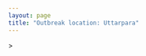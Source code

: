 ```yaml
---
layout: page
title: "Outbreak location: Uttarpara"
---
```

<div id="mapid">
<script src="https://buda-magenta.github.io/hazard_map/load_map.js"></script>
><script>
var marker_outbreak = L.marker([22.667046, 88.341146],{"autoPan": true}).addTo(map); marker_outbreak.bindTooltip("Uttarpara").openTooltip();

var circle_1 = L.circle([22.541418, 88.357691], {"pane": "markerPane", "color": "red", "fill": true, "fillOpacity": 0.2, "fillRule": "evenodd", "lineCap": "round", "lineJoin": "round", "opacity": 1.0, "radius": 92600, "stroke": true, "weight": 3}).addTo(map);
circle_1.bindTooltip("Kolkata<br>rank: 1<br>hazard index: 0.092601")
circle_1.bindPopup('<a href="https://buda-magenta.github.io/hazard_map/Kolkata">Kolkata</a>')

var circle_2 = L.circle([22.754995, 88.341667], {"pane": "markerPane", "color": "red", "fill": true, "fillOpacity": 0.2, "fillRule": "evenodd", "lineCap": "round", "lineJoin": "round", "opacity": 1.0, "radius": 53543, "stroke": true, "weight": 3}).addTo(map);
circle_2.bindTooltip("Serampore<br>rank: 2<br>hazard index: 0.053543")
circle_2.bindPopup('<a href="https://buda-magenta.github.io/hazard_map/Serampore">Serampore</a>')

var circle_3 = L.circle([22.726141, 88.343487], {"pane": "markerPane", "color": "red", "fill": true, "fillOpacity": 0.2, "fillRule": "evenodd", "lineCap": "round", "lineJoin": "round", "opacity": 1.0, "radius": 36373, "stroke": true, "weight": 3}).addTo(map);
circle_3.bindTooltip("Rishra<br>rank: 3<br>hazard index: 0.036374")
circle_3.bindPopup('<a href="https://buda-magenta.github.io/hazard_map/Rishra">Rishra</a>')

var circle_4 = L.circle([22.794910, 88.331772], {"pane": "markerPane", "color": "red", "fill": true, "fillOpacity": 0.2, "fillRule": "evenodd", "lineCap": "round", "lineJoin": "round", "opacity": 1.0, "radius": 35352, "stroke": true, "weight": 3}).addTo(map);
circle_4.bindTooltip("Baidyabati<br>rank: 4<br>hazard index: 0.035353")
circle_4.bindPopup('<a href="https://buda-magenta.github.io/hazard_map/Baidyabati">Baidyabati</a>')

var circle_5 = L.circle([22.901200, 88.389900], {"pane": "markerPane", "color": "red", "fill": true, "fillOpacity": 0.2, "fillRule": "evenodd", "lineCap": "round", "lineJoin": "round", "opacity": 1.0, "radius": 14828, "stroke": true, "weight": 3}).addTo(map);
circle_5.bindTooltip("Hugli-Chinsurah<br>rank: 5<br>hazard index: 0.014829")
circle_5.bindPopup('<a href="https://buda-magenta.github.io/hazard_map/Hugli-Chinsurah">Hugli-Chinsurah</a>')

var circle_6 = L.circle([26.505476, 93.977739], {"pane": "markerPane", "color": "red", "fill": true, "fillOpacity": 0.2, "fillRule": "evenodd", "lineCap": "round", "lineJoin": "round", "opacity": 1.0, "radius": 11538, "stroke": true, "weight": 3}).addTo(map);
circle_6.bindTooltip("Chandan Nagar<br>rank: 6<br>hazard index: 0.011539")
circle_6.bindPopup('<a href="https://buda-magenta.github.io/hazard_map/Chandan_Nagar">Chandan Nagar</a>')

var circle_7 = L.circle([22.974972, 88.434592], {"pane": "markerPane", "color": "red", "fill": true, "fillOpacity": 0.2, "fillRule": "evenodd", "lineCap": "round", "lineJoin": "round", "opacity": 1.0, "radius": 8424, "stroke": true, "weight": 3}).addTo(map);
circle_7.bindTooltip("Kalyani<br>rank: 7<br>hazard index: 0.008425")
circle_7.bindPopup('<a href="https://buda-magenta.github.io/hazard_map/Kalyani">Kalyani</a>')

var circle_8 = L.circle([23.535048, 87.338043], {"pane": "markerPane", "color": "red", "fill": true, "fillOpacity": 0.2, "fillRule": "evenodd", "lineCap": "round", "lineJoin": "round", "opacity": 1.0, "radius": 8255, "stroke": true, "weight": 3}).addTo(map);
circle_8.bindTooltip("Durgapur<br>rank: 8<br>hazard index: 0.008256")
circle_8.bindPopup('<a href="https://buda-magenta.github.io/hazard_map/Durgapur">Durgapur</a>')

var circle_9 = L.circle([23.687130, 86.974659], {"pane": "markerPane", "color": "red", "fill": true, "fillOpacity": 0.2, "fillRule": "evenodd", "lineCap": "round", "lineJoin": "round", "opacity": 1.0, "radius": 8220, "stroke": true, "weight": 3}).addTo(map);
circle_9.bindTooltip("Asansol<br>rank: 9<br>hazard index: 0.008220")
circle_9.bindPopup('<a href="https://buda-magenta.github.io/hazard_map/Asansol">Asansol</a>')

var circle_10 = L.circle([23.250000, 87.750000], {"pane": "markerPane", "color": "red", "fill": true, "fillOpacity": 0.2, "fillRule": "evenodd", "lineCap": "round", "lineJoin": "round", "opacity": 1.0, "radius": 7964, "stroke": true, "weight": 3}).addTo(map);
circle_10.bindTooltip("Barddhaman<br>rank: 10<br>hazard index: 0.007965")
circle_10.bindPopup('<a href="https://buda-magenta.github.io/hazard_map/Barddhaman">Barddhaman</a>')

var circle_11 = L.circle([22.910184, 69.899418], {"pane": "markerPane", "color": "red", "fill": true, "fillOpacity": 0.2, "fillRule": "evenodd", "lineCap": "round", "lineJoin": "round", "opacity": 1.0, "radius": 7003, "stroke": true, "weight": 3}).addTo(map);
circle_11.bindTooltip("Bhadreshwar<br>rank: 11<br>hazard index: 0.007004")
circle_11.bindPopup('<a href="https://buda-magenta.github.io/hazard_map/Bhadreshwar">Bhadreshwar</a>')

var circle_12 = L.circle([22.508621, 88.253218], {"pane": "markerPane", "color": "red", "fill": true, "fillOpacity": 0.2, "fillRule": "evenodd", "lineCap": "round", "lineJoin": "round", "opacity": 1.0, "radius": 6544, "stroke": true, "weight": 3}).addTo(map);
circle_12.bindTooltip("Maheshtala<br>rank: 12<br>hazard index: 0.006544")
circle_12.bindPopup('<a href="https://buda-magenta.github.io/hazard_map/Maheshtala">Maheshtala</a>')

var circle_13 = L.circle([22.646958, 88.343612], {"pane": "markerPane", "color": "red", "fill": true, "fillOpacity": 0.2, "fillRule": "evenodd", "lineCap": "round", "lineJoin": "round", "opacity": 1.0, "radius": 6026, "stroke": true, "weight": 3}).addTo(map);
circle_13.bindTooltip("Bally<br>rank: 13<br>hazard index: 0.006026")
circle_13.bindPopup('<a href="https://buda-magenta.github.io/hazard_map/Bally">Bally</a>')

var circle_14 = L.circle([22.695034, 88.377060], {"pane": "markerPane", "color": "red", "fill": true, "fillOpacity": 0.2, "fillRule": "evenodd", "lineCap": "round", "lineJoin": "round", "opacity": 1.0, "radius": 5584, "stroke": true, "weight": 3}).addTo(map);
circle_14.bindTooltip("Panihati<br>rank: 14<br>hazard index: 0.005585")
circle_14.bindPopup('<a href="https://buda-magenta.github.io/hazard_map/Panihati">Panihati</a>')

var circle_15 = L.circle([22.670728, 88.376342], {"pane": "markerPane", "color": "red", "fill": true, "fillOpacity": 0.2, "fillRule": "evenodd", "lineCap": "round", "lineJoin": "round", "opacity": 1.0, "radius": 4901, "stroke": true, "weight": 3}).addTo(map);
circle_15.bindTooltip("Kamarhati<br>rank: 15<br>hazard index: 0.004901")
circle_15.bindPopup('<a href="https://buda-magenta.github.io/hazard_map/Kamarhati">Kamarhati</a>')

var circle_16 = L.circle([23.730215, 86.839671], {"pane": "markerPane", "color": "red", "fill": true, "fillOpacity": 0.2, "fillRule": "evenodd", "lineCap": "round", "lineJoin": "round", "opacity": 1.0, "radius": 4572, "stroke": true, "weight": 3}).addTo(map);
circle_16.bindTooltip("Kulti<br>rank: 16<br>hazard index: 0.004572")
circle_16.bindPopup('<a href="https://buda-magenta.github.io/hazard_map/Kulti">Kulti</a>')

var circle_17 = L.circle([22.717624, 88.488953], {"pane": "markerPane", "color": "red", "fill": true, "fillOpacity": 0.2, "fillRule": "evenodd", "lineCap": "round", "lineJoin": "round", "opacity": 1.0, "radius": 4127, "stroke": true, "weight": 3}).addTo(map);
circle_17.bindTooltip("Barasat<br>rank: 17<br>hazard index: 0.004127")
circle_17.bindPopup('<a href="https://buda-magenta.github.io/hazard_map/Barasat">Barasat</a>')

var circle_18 = L.circle([22.707369, 88.374437], {"pane": "markerPane", "color": "red", "fill": true, "fillOpacity": 0.2, "fillRule": "evenodd", "lineCap": "round", "lineJoin": "round", "opacity": 1.0, "radius": 3618, "stroke": true, "weight": 3}).addTo(map);
circle_18.bindTooltip("Baranagar<br>rank: 18<br>hazard index: 0.003618")
circle_18.bindPopup('<a href="https://buda-magenta.github.io/hazard_map/Baranagar">Baranagar</a>')

var circle_19 = L.circle([22.472223, 88.093845], {"pane": "markerPane", "color": "red", "fill": true, "fillOpacity": 0.2, "fillRule": "evenodd", "lineCap": "round", "lineJoin": "round", "opacity": 1.0, "radius": 3235, "stroke": true, "weight": 3}).addTo(map);
circle_19.bindTooltip("Uluberia<br>rank: 19<br>hazard index: 0.003235")
circle_19.bindPopup('<a href="https://buda-magenta.github.io/hazard_map/Uluberia">Uluberia</a>')

var circle_20 = L.circle([22.890183, 88.426939], {"pane": "markerPane", "color": "red", "fill": true, "fillOpacity": 0.2, "fillRule": "evenodd", "lineCap": "round", "lineJoin": "round", "opacity": 1.0, "radius": 3229, "stroke": true, "weight": 3}).addTo(map);
circle_20.bindTooltip("Naihati<br>rank: 20<br>hazard index: 0.003229")
circle_20.bindPopup('<a href="https://buda-magenta.github.io/hazard_map/Naihati">Naihati</a>')

var circle_21 = L.circle([22.591260, 88.390964], {"pane": "markerPane", "color": "red", "fill": true, "fillOpacity": 0.2, "fillRule": "evenodd", "lineCap": "round", "lineJoin": "round", "opacity": 1.0, "radius": 3179, "stroke": true, "weight": 3}).addTo(map);
circle_21.bindTooltip("Bidhan Nagar<br>rank: 21<br>hazard index: 0.003179")
circle_21.bindPopup('<a href="https://buda-magenta.github.io/hazard_map/Bidhan_Nagar">Bidhan Nagar</a>')

var circle_22 = L.circle([23.388901, 88.372439], {"pane": "markerPane", "color": "red", "fill": true, "fillOpacity": 0.2, "fillRule": "evenodd", "lineCap": "round", "lineJoin": "round", "opacity": 1.0, "radius": 3144, "stroke": true, "weight": 3}).addTo(map);
circle_22.bindTooltip("Nabadwip<br>rank: 22<br>hazard index: 0.003144")
circle_22.bindPopup('<a href="https://buda-magenta.github.io/hazard_map/Nabadwip">Nabadwip</a>')

var circle_23 = L.circle([22.028124, 88.063265], {"pane": "markerPane", "color": "red", "fill": true, "fillOpacity": 0.2, "fillRule": "evenodd", "lineCap": "round", "lineJoin": "round", "opacity": 1.0, "radius": 2923, "stroke": true, "weight": 3}).addTo(map);
circle_23.bindTooltip("Haldia<br>rank: 23<br>hazard index: 0.002923")
circle_23.bindPopup('<a href="https://buda-magenta.github.io/hazard_map/Haldia">Haldia</a>')

var circle_24 = L.circle([22.694792, 88.453018], {"pane": "markerPane", "color": "red", "fill": true, "fillOpacity": 0.2, "fillRule": "evenodd", "lineCap": "round", "lineJoin": "round", "opacity": 1.0, "radius": 2897, "stroke": true, "weight": 3}).addTo(map);
circle_24.bindTooltip("Madhyamgram<br>rank: 24<br>hazard index: 0.002897")
circle_24.bindPopup('<a href="https://buda-magenta.github.io/hazard_map/Madhyamgram">Madhyamgram</a>')

var circle_25 = L.circle([24.379576, 88.585573], {"pane": "markerPane", "color": "red", "fill": true, "fillOpacity": 0.2, "fillRule": "evenodd", "lineCap": "round", "lineJoin": "round", "opacity": 1.0, "radius": 2844, "stroke": true, "weight": 3}).addTo(map);
circle_25.bindTooltip("Baharampur<br>rank: 25<br>hazard index: 0.002845")
circle_25.bindPopup('<a href="https://buda-magenta.github.io/hazard_map/Baharampur">Baharampur</a>')

var circle_26 = L.circle([22.965365, 88.403973], {"pane": "markerPane", "color": "red", "fill": true, "fillOpacity": 0.2, "fillRule": "evenodd", "lineCap": "round", "lineJoin": "round", "opacity": 1.0, "radius": 2628, "stroke": true, "weight": 3}).addTo(map);
circle_26.bindTooltip("Bansberia<br>rank: 26<br>hazard index: 0.002628")
circle_26.bindPopup('<a href="https://buda-magenta.github.io/hazard_map/Bansberia">Bansberia</a>')

var circle_27 = L.circle([22.840800, 88.653500], {"pane": "markerPane", "color": "red", "fill": true, "fillOpacity": 0.2, "fillRule": "evenodd", "lineCap": "round", "lineJoin": "round", "opacity": 1.0, "radius": 2269, "stroke": true, "weight": 3}).addTo(map);
circle_27.bindTooltip("Habra<br>rank: 27<br>hazard index: 0.002270")
circle_27.bindPopup('<a href="https://buda-magenta.github.io/hazard_map/Habra">Habra</a>')

var circle_28 = L.circle([23.405848, 88.495894], {"pane": "markerPane", "color": "red", "fill": true, "fillOpacity": 0.2, "fillRule": "evenodd", "lineCap": "round", "lineJoin": "round", "opacity": 1.0, "radius": 2191, "stroke": true, "weight": 3}).addTo(map);
circle_28.bindTooltip("Krishnanagar<br>rank: 28<br>hazard index: 0.002191")
circle_28.bindPopup('<a href="https://buda-magenta.github.io/hazard_map/Krishnanagar">Krishnanagar</a>')

var circle_29 = L.circle([23.259346, 88.437212], {"pane": "markerPane", "color": "red", "fill": true, "fillOpacity": 0.2, "fillRule": "evenodd", "lineCap": "round", "lineJoin": "round", "opacity": 1.0, "radius": 2184, "stroke": true, "weight": 3}).addTo(map);
circle_29.bindTooltip("Santipur<br>rank: 29<br>hazard index: 0.002185")
circle_29.bindPopup('<a href="https://buda-magenta.github.io/hazard_map/Santipur">Santipur</a>')

var circle_30 = L.circle([22.661196, 88.866022], {"pane": "markerPane", "color": "red", "fill": true, "fillOpacity": 0.2, "fillRule": "evenodd", "lineCap": "round", "lineJoin": "round", "opacity": 1.0, "radius": 2025, "stroke": true, "weight": 3}).addTo(map);
circle_30.bindTooltip("Basirhat<br>rank: 30<br>hazard index: 0.002026")
circle_30.bindPopup('<a href="https://buda-magenta.github.io/hazard_map/Basirhat">Basirhat</a>')

var circle_31 = L.circle([23.332200, 86.361600], {"pane": "markerPane", "color": "red", "fill": true, "fillOpacity": 0.2, "fillRule": "evenodd", "lineCap": "round", "lineJoin": "round", "opacity": 1.0, "radius": 1984, "stroke": true, "weight": 3}).addTo(map);
circle_31.bindTooltip("Purulia<br>rank: 31<br>hazard index: 0.001984")
circle_31.bindPopup('<a href="https://buda-magenta.github.io/hazard_map/Purulia">Purulia</a>')

var circle_32 = L.circle([22.870214, 88.419608], {"pane": "markerPane", "color": "red", "fill": true, "fillOpacity": 0.2, "fillRule": "evenodd", "lineCap": "round", "lineJoin": "round", "opacity": 1.0, "radius": 1972, "stroke": true, "weight": 3}).addTo(map);
circle_32.bindTooltip("Barrackpur<br>rank: 32<br>hazard index: 0.001972")
circle_32.bindPopup('<a href="https://buda-magenta.github.io/hazard_map/Barrackpur">Barrackpur</a>')

var circle_33 = L.circle([22.920982, 88.437022], {"pane": "markerPane", "color": "red", "fill": true, "fillOpacity": 0.2, "fillRule": "evenodd", "lineCap": "round", "lineJoin": "round", "opacity": 1.0, "radius": 1856, "stroke": true, "weight": 3}).addTo(map);
circle_33.bindTooltip("Halisahar<br>rank: 33<br>hazard index: 0.001857")
circle_33.bindPopup('<a href="https://buda-magenta.github.io/hazard_map/Halisahar">Halisahar</a>')

var circle_34 = L.circle([22.949011, 88.435910], {"pane": "markerPane", "color": "red", "fill": true, "fillOpacity": 0.2, "fillRule": "evenodd", "lineCap": "round", "lineJoin": "round", "opacity": 1.0, "radius": 1786, "stroke": true, "weight": 3}).addTo(map);
circle_34.bindTooltip("Kanchrapara<br>rank: 34<br>hazard index: 0.001786")
circle_34.bindPopup('<a href="https://buda-magenta.github.io/hazard_map/Kanchrapara">Kanchrapara</a>')

var circle_35 = L.circle([22.741920, 88.379201], {"pane": "markerPane", "color": "red", "fill": true, "fillOpacity": 0.2, "fillRule": "evenodd", "lineCap": "round", "lineJoin": "round", "opacity": 1.0, "radius": 1716, "stroke": true, "weight": 3}).addTo(map);
circle_35.bindTooltip("Titagarh<br>rank: 35<br>hazard index: 0.001716")
circle_35.bindPopup('<a href="https://buda-magenta.github.io/hazard_map/Titagarh">Titagarh</a>')

var circle_36 = L.circle([23.056882, 88.781851], {"pane": "markerPane", "color": "red", "fill": true, "fillOpacity": 0.2, "fillRule": "evenodd", "lineCap": "round", "lineJoin": "round", "opacity": 1.0, "radius": 1662, "stroke": true, "weight": 3}).addTo(map);
circle_36.bindTooltip("Bongaon<br>rank: 36<br>hazard index: 0.001662")
circle_36.bindPopup('<a href="https://buda-magenta.github.io/hazard_map/Bongaon">Bongaon</a>')

var circle_37 = L.circle([21.934900, 86.732400], {"pane": "markerPane", "color": "red", "fill": true, "fillOpacity": 0.2, "fillRule": "evenodd", "lineCap": "round", "lineJoin": "round", "opacity": 1.0, "radius": 1615, "stroke": true, "weight": 3}).addTo(map);
circle_37.bindTooltip("Baripada<br>rank: 37<br>hazard index: 0.001615")
circle_37.bindPopup('<a href="https://buda-magenta.github.io/hazard_map/Baripada">Baripada</a>')

var circle_38 = L.circle([22.715699, 88.381582], {"pane": "markerPane", "color": "red", "fill": true, "fillOpacity": 0.2, "fillRule": "evenodd", "lineCap": "round", "lineJoin": "round", "opacity": 1.0, "radius": 1609, "stroke": true, "weight": 3}).addTo(map);
circle_38.bindTooltip("Khardaha<br>rank: 38<br>hazard index: 0.001610")
circle_38.bindPopup('<a href="https://buda-magenta.github.io/hazard_map/Khardaha">Khardaha</a>')

var circle_39 = L.circle([23.131954, 87.207397], {"pane": "markerPane", "color": "red", "fill": true, "fillOpacity": 0.2, "fillRule": "evenodd", "lineCap": "round", "lineJoin": "round", "opacity": 1.0, "radius": 1441, "stroke": true, "weight": 3}).addTo(map);
circle_39.bindTooltip("Bankura<br>rank: 39<br>hazard index: 0.001441")
circle_39.bindPopup('<a href="https://buda-magenta.github.io/hazard_map/Bankura">Bankura</a>')

var circle_40 = L.circle([26.716413, 88.430992], {"pane": "markerPane", "color": "red", "fill": true, "fillOpacity": 0.2, "fillRule": "evenodd", "lineCap": "round", "lineJoin": "round", "opacity": 1.0, "radius": 1342, "stroke": true, "weight": 3}).addTo(map);
circle_40.bindTooltip("Siliguri<br>rank: 40<br>hazard index: 0.001343")
circle_40.bindPopup('<a href="https://buda-magenta.github.io/hazard_map/Siliguri">Siliguri</a>')

var circle_41 = L.circle([28.651718, 77.221939], {"pane": "markerPane", "color": "red", "fill": true, "fillOpacity": 0.2, "fillRule": "evenodd", "lineCap": "round", "lineJoin": "round", "opacity": 1.0, "radius": 1336, "stroke": true, "weight": 3}).addTo(map);
circle_41.bindTooltip("Delhi<br>rank: 41<br>hazard index: 0.001336")
circle_41.bindPopup('<a href="https://buda-magenta.github.io/hazard_map/Delhi">Delhi</a>')

var circle_42 = L.circle([19.075990, 72.877393], {"pane": "markerPane", "color": "red", "fill": true, "fillOpacity": 0.2, "fillRule": "evenodd", "lineCap": "round", "lineJoin": "round", "opacity": 1.0, "radius": 1013, "stroke": true, "weight": 3}).addTo(map);
circle_42.bindTooltip("Mumbai<br>rank: 42<br>hazard index: 0.001013")
circle_42.bindPopup('<a href="https://buda-magenta.github.io/hazard_map/Mumbai">Mumbai</a>')

var circle_43 = L.circle([24.965712, 88.127778], {"pane": "markerPane", "color": "red", "fill": true, "fillOpacity": 0.2, "fillRule": "evenodd", "lineCap": "round", "lineJoin": "round", "opacity": 1.0, "radius": 662, "stroke": true, "weight": 3}).addTo(map);
circle_43.bindTooltip("English Bazar<br>rank: 43<br>hazard index: 0.000663")
circle_43.bindPopup('<a href="https://buda-magenta.github.io/hazard_map/English_Bazar">English Bazar</a>')

var circle_44 = L.circle([25.133173, 86.525040], {"pane": "markerPane", "color": "red", "fill": true, "fillOpacity": 0.2, "fillRule": "evenodd", "lineCap": "round", "lineJoin": "round", "opacity": 1.0, "radius": 660, "stroke": true, "weight": 3}).addTo(map);
circle_44.bindTooltip("Kharagpur<br>rank: 44<br>hazard index: 0.000660")
circle_44.bindPopup('<a href="https://buda-magenta.github.io/hazard_map/Kharagpur">Kharagpur</a>')

var circle_45 = L.circle([12.979120, 77.591300], {"pane": "markerPane", "color": "red", "fill": true, "fillOpacity": 0.2, "fillRule": "evenodd", "lineCap": "round", "lineJoin": "round", "opacity": 1.0, "radius": 656, "stroke": true, "weight": 3}).addTo(map);
circle_45.bindTooltip("Bangalore<br>rank: 45<br>hazard index: 0.000657")
circle_45.bindPopup('<a href="https://buda-magenta.github.io/hazard_map/Bangalore">Bangalore</a>')

var circle_46 = L.circle([26.180598, 91.753943], {"pane": "markerPane", "color": "red", "fill": true, "fillOpacity": 0.2, "fillRule": "evenodd", "lineCap": "round", "lineJoin": "round", "opacity": 1.0, "radius": 650, "stroke": true, "weight": 3}).addTo(map);
circle_46.bindTooltip("Guwahati<br>rank: 46<br>hazard index: 0.000650")
circle_46.bindPopup('<a href="https://buda-magenta.github.io/hazard_map/Guwahati">Guwahati</a>')

var circle_47 = L.circle([27.484460, 94.901945], {"pane": "markerPane", "color": "red", "fill": true, "fillOpacity": 0.2, "fillRule": "evenodd", "lineCap": "round", "lineJoin": "round", "opacity": 1.0, "radius": 635, "stroke": true, "weight": 3}).addTo(map);
circle_47.bindTooltip("Dibrugarh<br>rank: 47<br>hazard index: 0.000636")
circle_47.bindPopup('<a href="https://buda-magenta.github.io/hazard_map/Dibrugarh">Dibrugarh</a>')

var circle_48 = L.circle([20.266777, 85.843559], {"pane": "markerPane", "color": "red", "fill": true, "fillOpacity": 0.2, "fillRule": "evenodd", "lineCap": "round", "lineJoin": "round", "opacity": 1.0, "radius": 594, "stroke": true, "weight": 3}).addTo(map);
circle_48.bindTooltip("Bhubaneswar<br>rank: 48<br>hazard index: 0.000595")
circle_48.bindPopup('<a href="https://buda-magenta.github.io/hazard_map/Bhubaneswar">Bhubaneswar</a>')

var circle_49 = L.circle([25.609324, 85.123525], {"pane": "markerPane", "color": "red", "fill": true, "fillOpacity": 0.2, "fillRule": "evenodd", "lineCap": "round", "lineJoin": "round", "opacity": 1.0, "radius": 555, "stroke": true, "weight": 3}).addTo(map);
circle_49.bindTooltip("Patna<br>rank: 49<br>hazard index: 0.000556")
circle_49.bindPopup('<a href="https://buda-magenta.github.io/hazard_map/Patna">Patna</a>')

var circle_50 = L.circle([22.305199, 70.802833], {"pane": "markerPane", "color": "red", "fill": true, "fillOpacity": 0.2, "fillRule": "evenodd", "lineCap": "round", "lineJoin": "round", "opacity": 1.0, "radius": 540, "stroke": true, "weight": 3}).addTo(map);
circle_50.bindTooltip("Rajkot<br>rank: 50<br>hazard index: 0.000540")
circle_50.bindPopup('<a href="https://buda-magenta.github.io/hazard_map/Rajkot">Rajkot</a>')

var circle_51 = L.circle([26.757792, 94.207965], {"pane": "markerPane", "color": "red", "fill": true, "fillOpacity": 0.2, "fillRule": "evenodd", "lineCap": "round", "lineJoin": "round", "opacity": 1.0, "radius": 528, "stroke": true, "weight": 3}).addTo(map);
circle_51.bindTooltip("Jorhat<br>rank: 51<br>hazard index: 0.000529")
circle_51.bindPopup('<a href="https://buda-magenta.github.io/hazard_map/Jorhat">Jorhat</a>')

var circle_52 = L.circle([21.735348, 81.944459], {"pane": "markerPane", "color": "red", "fill": true, "fillOpacity": 0.2, "fillRule": "evenodd", "lineCap": "round", "lineJoin": "round", "opacity": 1.0, "radius": 507, "stroke": true, "weight": 3}).addTo(map);
circle_52.bindTooltip("Bhatpara<br>rank: 52<br>hazard index: 0.000508")
circle_52.bindPopup('<a href="https://buda-magenta.github.io/hazard_map/Bhatpara">Bhatpara</a>')

var circle_53 = L.circle([13.083694, 80.270186], {"pane": "markerPane", "color": "red", "fill": true, "fillOpacity": 0.2, "fillRule": "evenodd", "lineCap": "round", "lineJoin": "round", "opacity": 1.0, "radius": 476, "stroke": true, "weight": 3}).addTo(map);
circle_53.bindTooltip("Chennai<br>rank: 53<br>hazard index: 0.000477")
circle_53.bindPopup('<a href="https://buda-magenta.github.io/hazard_map/Chennai">Chennai</a>')

var circle_54 = L.circle([17.388786, 78.461065], {"pane": "markerPane", "color": "red", "fill": true, "fillOpacity": 0.2, "fillRule": "evenodd", "lineCap": "round", "lineJoin": "round", "opacity": 1.0, "radius": 459, "stroke": true, "weight": 3}).addTo(map);
circle_54.bindTooltip("Hyderabad<br>rank: 54<br>hazard index: 0.000459")
circle_54.bindPopup('<a href="https://buda-magenta.github.io/hazard_map/Hyderabad">Hyderabad</a>')

var circle_55 = L.circle([23.795281, 86.430964], {"pane": "markerPane", "color": "red", "fill": true, "fillOpacity": 0.2, "fillRule": "evenodd", "lineCap": "round", "lineJoin": "round", "opacity": 1.0, "radius": 385, "stroke": true, "weight": 3}).addTo(map);
circle_55.bindTooltip("Dhanbad<br>rank: 55<br>hazard index: 0.000385")
circle_55.bindPopup('<a href="https://buda-magenta.github.io/hazard_map/Dhanbad">Dhanbad</a>')

var circle_56 = L.circle([22.801519, 86.202958], {"pane": "markerPane", "color": "red", "fill": true, "fillOpacity": 0.2, "fillRule": "evenodd", "lineCap": "round", "lineJoin": "round", "opacity": 1.0, "radius": 366, "stroke": true, "weight": 3}).addTo(map);
circle_56.bindTooltip("Jamshedpur<br>rank: 56<br>hazard index: 0.000367")
circle_56.bindPopup('<a href="https://buda-magenta.github.io/hazard_map/Jamshedpur">Jamshedpur</a>')

var circle_57 = L.circle([26.838100, 80.934600], {"pane": "markerPane", "color": "red", "fill": true, "fillOpacity": 0.2, "fillRule": "evenodd", "lineCap": "round", "lineJoin": "round", "opacity": 1.0, "radius": 349, "stroke": true, "weight": 3}).addTo(map);
circle_57.bindTooltip("Lucknow<br>rank: 57<br>hazard index: 0.000350")
circle_57.bindPopup('<a href="https://buda-magenta.github.io/hazard_map/Lucknow">Lucknow</a>')

var circle_58 = L.circle([25.572433, 83.609605], {"pane": "markerPane", "color": "red", "fill": true, "fillOpacity": 0.2, "fillRule": "evenodd", "lineCap": "round", "lineJoin": "round", "opacity": 1.0, "radius": 270, "stroke": true, "weight": 3}).addTo(map);
circle_58.bindTooltip("Medinipur<br>rank: 58<br>hazard index: 0.000270")
circle_58.bindPopup('<a href="https://buda-magenta.github.io/hazard_map/Medinipur">Medinipur</a>')

var circle_59 = L.circle([23.831238, 91.282382], {"pane": "markerPane", "color": "red", "fill": true, "fillOpacity": 0.2, "fillRule": "evenodd", "lineCap": "round", "lineJoin": "round", "opacity": 1.0, "radius": 266, "stroke": true, "weight": 3}).addTo(map);
circle_59.bindTooltip("Agartala<br>rank: 59<br>hazard index: 0.000267")
circle_59.bindPopup('<a href="https://buda-magenta.github.io/hazard_map/Agartala">Agartala</a>')

var circle_60 = L.circle([23.370035, 85.325013], {"pane": "markerPane", "color": "red", "fill": true, "fillOpacity": 0.2, "fillRule": "evenodd", "lineCap": "round", "lineJoin": "round", "opacity": 1.0, "radius": 250, "stroke": true, "weight": 3}).addTo(map);
circle_60.bindTooltip("Ranchi<br>rank: 60<br>hazard index: 0.000251")
circle_60.bindPopup('<a href="https://buda-magenta.github.io/hazard_map/Ranchi">Ranchi</a>')

var circle_61 = L.circle([25.286698, 87.132254], {"pane": "markerPane", "color": "red", "fill": true, "fillOpacity": 0.2, "fillRule": "evenodd", "lineCap": "round", "lineJoin": "round", "opacity": 1.0, "radius": 245, "stroke": true, "weight": 3}).addTo(map);
circle_61.bindTooltip("Bhagalpur<br>rank: 61<br>hazard index: 0.000246")
circle_61.bindPopup('<a href="https://buda-magenta.github.io/hazard_map/Bhagalpur">Bhagalpur</a>')

var circle_62 = L.circle([17.723128, 83.301284], {"pane": "markerPane", "color": "red", "fill": true, "fillOpacity": 0.2, "fillRule": "evenodd", "lineCap": "round", "lineJoin": "round", "opacity": 1.0, "radius": 243, "stroke": true, "weight": 3}).addTo(map);
circle_62.bindTooltip("Visakhapatnam<br>rank: 62<br>hazard index: 0.000243")
circle_62.bindPopup('<a href="https://buda-magenta.github.io/hazard_map/Visakhapatnam">Visakhapatnam</a>')

var circle_63 = L.circle([20.468600, 85.879200], {"pane": "markerPane", "color": "red", "fill": true, "fillOpacity": 0.2, "fillRule": "evenodd", "lineCap": "round", "lineJoin": "round", "opacity": 1.0, "radius": 236, "stroke": true, "weight": 3}).addTo(map);
circle_63.bindTooltip("Cuttack<br>rank: 63<br>hazard index: 0.000236")
circle_63.bindPopup('<a href="https://buda-magenta.github.io/hazard_map/Cuttack">Cuttack</a>')

var circle_64 = L.circle([22.473242, 70.055210], {"pane": "markerPane", "color": "red", "fill": true, "fillOpacity": 0.2, "fillRule": "evenodd", "lineCap": "round", "lineJoin": "round", "opacity": 1.0, "radius": 222, "stroke": true, "weight": 3}).addTo(map);
circle_64.bindTooltip("Jamnagar<br>rank: 64<br>hazard index: 0.000222")
circle_64.bindPopup('<a href="https://buda-magenta.github.io/hazard_map/Jamnagar">Jamnagar</a>')

var circle_65 = L.circle([25.680654, 88.124646], {"pane": "markerPane", "color": "red", "fill": true, "fillOpacity": 0.2, "fillRule": "evenodd", "lineCap": "round", "lineJoin": "round", "opacity": 1.0, "radius": 219, "stroke": true, "weight": 3}).addTo(map);
circle_65.bindTooltip("Raiganj<br>rank: 65<br>hazard index: 0.000220")
circle_65.bindPopup('<a href="https://buda-magenta.github.io/hazard_map/Raiganj">Raiganj</a>')

var circle_66 = L.circle([26.698885, 88.320030], {"pane": "markerPane", "color": "red", "fill": true, "fillOpacity": 0.2, "fillRule": "evenodd", "lineCap": "round", "lineJoin": "round", "opacity": 1.0, "radius": 213, "stroke": true, "weight": 3}).addTo(map);
circle_66.bindTooltip("Bagdogra<br>rank: 66<br>hazard index: 0.000214")
circle_66.bindPopup('<a href="https://buda-magenta.github.io/hazard_map/Bagdogra">Bagdogra</a>')

var circle_67 = L.circle([21.149813, 79.082056], {"pane": "markerPane", "color": "red", "fill": true, "fillOpacity": 0.2, "fillRule": "evenodd", "lineCap": "round", "lineJoin": "round", "opacity": 1.0, "radius": 213, "stroke": true, "weight": 3}).addTo(map);
circle_67.bindTooltip("Nagpur<br>rank: 67<br>hazard index: 0.000213")
circle_67.bindPopup('<a href="https://buda-magenta.github.io/hazard_map/Nagpur">Nagpur</a>')

var circle_68 = L.circle([23.021624, 72.579707], {"pane": "markerPane", "color": "red", "fill": true, "fillOpacity": 0.2, "fillRule": "evenodd", "lineCap": "round", "lineJoin": "round", "opacity": 1.0, "radius": 208, "stroke": true, "weight": 3}).addTo(map);
circle_68.bindTooltip("Ahmedabad<br>rank: 68<br>hazard index: 0.000208")
circle_68.bindPopup('<a href="https://buda-magenta.github.io/hazard_map/Ahmedabad">Ahmedabad</a>')

var circle_69 = L.circle([21.500000, 86.750000], {"pane": "markerPane", "color": "red", "fill": true, "fillOpacity": 0.2, "fillRule": "evenodd", "lineCap": "round", "lineJoin": "round", "opacity": 1.0, "radius": 198, "stroke": true, "weight": 3}).addTo(map);
circle_69.bindTooltip("Baleshwar<br>rank: 69<br>hazard index: 0.000199")
circle_69.bindPopup('<a href="https://buda-magenta.github.io/hazard_map/Baleshwar">Baleshwar</a>')

var circle_70 = L.circle([18.521428, 73.854454], {"pane": "markerPane", "color": "red", "fill": true, "fillOpacity": 0.2, "fillRule": "evenodd", "lineCap": "round", "lineJoin": "round", "opacity": 1.0, "radius": 186, "stroke": true, "weight": 3}).addTo(map);
circle_70.bindTooltip("Pune<br>rank: 70<br>hazard index: 0.000187")
circle_70.bindPopup('<a href="https://buda-magenta.github.io/hazard_map/Pune">Pune</a>')

var circle_71 = L.circle([25.335649, 83.007629], {"pane": "markerPane", "color": "red", "fill": true, "fillOpacity": 0.2, "fillRule": "evenodd", "lineCap": "round", "lineJoin": "round", "opacity": 1.0, "radius": 177, "stroke": true, "weight": 3}).addTo(map);
circle_71.bindTooltip("Varanasi<br>rank: 71<br>hazard index: 0.000177")
circle_71.bindPopup('<a href="https://buda-magenta.github.io/hazard_map/Varanasi">Varanasi</a>')

var circle_72 = L.circle([26.915458, 75.818982], {"pane": "markerPane", "color": "red", "fill": true, "fillOpacity": 0.2, "fillRule": "evenodd", "lineCap": "round", "lineJoin": "round", "opacity": 1.0, "radius": 171, "stroke": true, "weight": 3}).addTo(map);
circle_72.bindTooltip("Jaipur<br>rank: 72<br>hazard index: 0.000171")
circle_72.bindPopup('<a href="https://buda-magenta.github.io/hazard_map/Jaipur">Jaipur</a>')

var circle_73 = L.circle([26.460914, 80.321759], {"pane": "markerPane", "color": "red", "fill": true, "fillOpacity": 0.2, "fillRule": "evenodd", "lineCap": "round", "lineJoin": "round", "opacity": 1.0, "radius": 170, "stroke": true, "weight": 3}).addTo(map);
circle_73.bindTooltip("Kanpur<br>rank: 73<br>hazard index: 0.000170")
circle_73.bindPopup('<a href="https://buda-magenta.github.io/hazard_map/Kanpur">Kanpur</a>')

var circle_74 = L.circle([11.664535, 92.739045], {"pane": "markerPane", "color": "red", "fill": true, "fillOpacity": 0.2, "fillRule": "evenodd", "lineCap": "round", "lineJoin": "round", "opacity": 1.0, "radius": 156, "stroke": true, "weight": 3}).addTo(map);
circle_74.bindTooltip("Port Blair<br>rank: 74<br>hazard index: 0.000157")
circle_74.bindPopup('<a href="https://buda-magenta.github.io/hazard_map/Port_Blair">Port Blair</a>')

var circle_75 = L.circle([24.476642, 86.606732], {"pane": "markerPane", "color": "red", "fill": true, "fillOpacity": 0.2, "fillRule": "evenodd", "lineCap": "round", "lineJoin": "round", "opacity": 1.0, "radius": 149, "stroke": true, "weight": 3}).addTo(map);
circle_75.bindTooltip("Deoghar<br>rank: 75<br>hazard index: 0.000150")
circle_75.bindPopup('<a href="https://buda-magenta.github.io/hazard_map/Deoghar">Deoghar</a>')

var circle_76 = L.circle([26.626484, 88.734077], {"pane": "markerPane", "color": "red", "fill": true, "fillOpacity": 0.2, "fillRule": "evenodd", "lineCap": "round", "lineJoin": "round", "opacity": 1.0, "radius": 139, "stroke": true, "weight": 3}).addTo(map);
circle_76.bindTooltip("Jalpaiguri<br>rank: 76<br>hazard index: 0.000139")
circle_76.bindPopup('<a href="https://buda-magenta.github.io/hazard_map/Jalpaiguri">Jalpaiguri</a>')

var circle_77 = L.circle([21.517410, 70.464275], {"pane": "markerPane", "color": "red", "fill": true, "fillOpacity": 0.2, "fillRule": "evenodd", "lineCap": "round", "lineJoin": "round", "opacity": 1.0, "radius": 134, "stroke": true, "weight": 3}).addTo(map);
circle_77.bindTooltip("Junagadh<br>rank: 77<br>hazard index: 0.000134")
circle_77.bindPopup('<a href="https://buda-magenta.github.io/hazard_map/Junagadh">Junagadh</a>')

var circle_78 = L.circle([23.699128, 85.991069], {"pane": "markerPane", "color": "red", "fill": true, "fillOpacity": 0.2, "fillRule": "evenodd", "lineCap": "round", "lineJoin": "round", "opacity": 1.0, "radius": 128, "stroke": true, "weight": 3}).addTo(map);
circle_78.bindTooltip("Bokaro<br>rank: 78<br>hazard index: 0.000128")
circle_78.bindPopup('<a href="https://buda-magenta.github.io/hazard_map/Bokaro">Bokaro</a>')

var circle_79 = L.circle([26.083143, 86.032571], {"pane": "markerPane", "color": "red", "fill": true, "fillOpacity": 0.2, "fillRule": "evenodd", "lineCap": "round", "lineJoin": "round", "opacity": 1.0, "radius": 121, "stroke": true, "weight": 3}).addTo(map);
circle_79.bindTooltip("Darbhanga<br>rank: 79<br>hazard index: 0.000122")
circle_79.bindPopup('<a href="https://buda-magenta.github.io/hazard_map/Darbhanga">Darbhanga</a>')

var circle_80 = L.circle([16.508759, 80.618510], {"pane": "markerPane", "color": "red", "fill": true, "fillOpacity": 0.2, "fillRule": "evenodd", "lineCap": "round", "lineJoin": "round", "opacity": 1.0, "radius": 117, "stroke": true, "weight": 3}).addTo(map);
circle_80.bindTooltip("Vijayawada<br>rank: 80<br>hazard index: 0.000118")
circle_80.bindPopup('<a href="https://buda-magenta.github.io/hazard_map/Vijayawada">Vijayawada</a>')

var circle_81 = L.circle([26.298638, 87.953148], {"pane": "markerPane", "color": "red", "fill": true, "fillOpacity": 0.2, "fillRule": "evenodd", "lineCap": "round", "lineJoin": "round", "opacity": 1.0, "radius": 117, "stroke": true, "weight": 3}).addTo(map);
circle_81.bindTooltip("Kishanganj<br>rank: 81<br>hazard index: 0.000117")
circle_81.bindPopup('<a href="https://buda-magenta.github.io/hazard_map/Kishanganj">Kishanganj</a>')

var circle_82 = L.circle([23.071874, 70.131715], {"pane": "markerPane", "color": "red", "fill": true, "fillOpacity": 0.2, "fillRule": "evenodd", "lineCap": "round", "lineJoin": "round", "opacity": 1.0, "radius": 104, "stroke": true, "weight": 3}).addTo(map);
circle_82.bindTooltip("Gandhidham<br>rank: 82<br>hazard index: 0.000104")
circle_82.bindPopup('<a href="https://buda-magenta.github.io/hazard_map/Gandhidham">Gandhidham</a>')

var circle_83 = L.circle([21.237947, 81.633683], {"pane": "markerPane", "color": "red", "fill": true, "fillOpacity": 0.2, "fillRule": "evenodd", "lineCap": "round", "lineJoin": "round", "opacity": 1.0, "radius": 96, "stroke": true, "weight": 3}).addTo(map);
circle_83.bindTooltip("Raipur<br>rank: 83<br>hazard index: 0.000097")
circle_83.bindPopup('<a href="https://buda-magenta.github.io/hazard_map/Raipur">Raipur</a>')

var circle_84 = L.circle([24.796436, 85.007956], {"pane": "markerPane", "color": "red", "fill": true, "fillOpacity": 0.2, "fillRule": "evenodd", "lineCap": "round", "lineJoin": "round", "opacity": 1.0, "radius": 94, "stroke": true, "weight": 3}).addTo(map);
circle_84.bindTooltip("Gaya<br>rank: 84<br>hazard index: 0.000094")
circle_84.bindPopup('<a href="https://buda-magenta.github.io/hazard_map/Gaya">Gaya</a>')

var circle_85 = L.circle([26.304149, 92.716060], {"pane": "markerPane", "color": "red", "fill": true, "fillOpacity": 0.2, "fillRule": "evenodd", "lineCap": "round", "lineJoin": "round", "opacity": 1.0, "radius": 93, "stroke": true, "weight": 3}).addTo(map);
circle_85.bindTooltip("Nagaon<br>rank: 85<br>hazard index: 0.000094")
circle_85.bindPopup('<a href="https://buda-magenta.github.io/hazard_map/Nagaon">Nagaon</a>')

var circle_86 = L.circle([19.807608, 85.825254], {"pane": "markerPane", "color": "red", "fill": true, "fillOpacity": 0.2, "fillRule": "evenodd", "lineCap": "round", "lineJoin": "round", "opacity": 1.0, "radius": 88, "stroke": true, "weight": 3}).addTo(map);
circle_86.bindTooltip("Puri<br>rank: 86<br>hazard index: 0.000088")
circle_86.bindPopup('<a href="https://buda-magenta.github.io/hazard_map/Puri">Puri</a>')

var circle_87 = L.circle([21.170200, 72.831100], {"pane": "markerPane", "color": "red", "fill": true, "fillOpacity": 0.2, "fillRule": "evenodd", "lineCap": "round", "lineJoin": "round", "opacity": 1.0, "radius": 86, "stroke": true, "weight": 3}).addTo(map);
circle_87.bindTooltip("Surat<br>rank: 87<br>hazard index: 0.000086")
circle_87.bindPopup('<a href="https://buda-magenta.github.io/hazard_map/Surat">Surat</a>')

var circle_88 = L.circle([25.913591, 93.728371], {"pane": "markerPane", "color": "red", "fill": true, "fillOpacity": 0.2, "fillRule": "evenodd", "lineCap": "round", "lineJoin": "round", "opacity": 1.0, "radius": 85, "stroke": true, "weight": 3}).addTo(map);
circle_88.bindTooltip("Dimapur<br>rank: 88<br>hazard index: 0.000086")
circle_88.bindPopup('<a href="https://buda-magenta.github.io/hazard_map/Dimapur">Dimapur</a>')

var circle_89 = L.circle([21.400000, 83.883333], {"pane": "markerPane", "color": "red", "fill": true, "fillOpacity": 0.2, "fillRule": "evenodd", "lineCap": "round", "lineJoin": "round", "opacity": 1.0, "radius": 84, "stroke": true, "weight": 3}).addTo(map);
circle_89.bindTooltip("Sambalpur<br>rank: 89<br>hazard index: 0.000085")
circle_89.bindPopup('<a href="https://buda-magenta.github.io/hazard_map/Sambalpur">Sambalpur</a>')

var circle_90 = L.circle([26.616957, 92.765007], {"pane": "markerPane", "color": "red", "fill": true, "fillOpacity": 0.2, "fillRule": "evenodd", "lineCap": "round", "lineJoin": "round", "opacity": 1.0, "radius": 81, "stroke": true, "weight": 3}).addTo(map);
circle_90.bindTooltip("Tezpur<br>rank: 90<br>hazard index: 0.000082")
circle_90.bindPopup('<a href="https://buda-magenta.github.io/hazard_map/Tezpur">Tezpur</a>')

var circle_91 = L.circle([25.560900, 87.647654], {"pane": "markerPane", "color": "red", "fill": true, "fillOpacity": 0.2, "fillRule": "evenodd", "lineCap": "round", "lineJoin": "round", "opacity": 1.0, "radius": 80, "stroke": true, "weight": 3}).addTo(map);
circle_91.bindTooltip("Katihar<br>rank: 91<br>hazard index: 0.000081")
circle_91.bindPopup('<a href="https://buda-magenta.github.io/hazard_map/Katihar">Katihar</a>')

var circle_92 = L.circle([24.800609, 93.937000], {"pane": "markerPane", "color": "red", "fill": true, "fillOpacity": 0.2, "fillRule": "evenodd", "lineCap": "round", "lineJoin": "round", "opacity": 1.0, "radius": 79, "stroke": true, "weight": 3}).addTo(map);
circle_92.bindTooltip("Imphal<br>rank: 92<br>hazard index: 0.000080")
circle_92.bindPopup('<a href="https://buda-magenta.github.io/hazard_map/Imphal">Imphal</a>')

var circle_93 = L.circle([28.457876, 79.405571], {"pane": "markerPane", "color": "red", "fill": true, "fillOpacity": 0.2, "fillRule": "evenodd", "lineCap": "round", "lineJoin": "round", "opacity": 1.0, "radius": 77, "stroke": true, "weight": 3}).addTo(map);
circle_93.bindTooltip("Bareilly<br>rank: 93<br>hazard index: 0.000077")
circle_93.bindPopup('<a href="https://buda-magenta.github.io/hazard_map/Bareilly">Bareilly</a>')

var circle_94 = L.circle([26.148658, 85.340013], {"pane": "markerPane", "color": "red", "fill": true, "fillOpacity": 0.2, "fillRule": "evenodd", "lineCap": "round", "lineJoin": "round", "opacity": 1.0, "radius": 76, "stroke": true, "weight": 3}).addTo(map);
circle_94.bindTooltip("Muzaffarpur<br>rank: 94<br>hazard index: 0.000076")
circle_94.bindPopup('<a href="https://buda-magenta.github.io/hazard_map/Muzaffarpur">Muzaffarpur</a>')

var circle_95 = L.circle([25.438130, 81.833800], {"pane": "markerPane", "color": "red", "fill": true, "fillOpacity": 0.2, "fillRule": "evenodd", "lineCap": "round", "lineJoin": "round", "opacity": 1.0, "radius": 75, "stroke": true, "weight": 3}).addTo(map);
circle_95.bindTooltip("Allahabad<br>rank: 95<br>hazard index: 0.000076")
circle_95.bindPopup('<a href="https://buda-magenta.github.io/hazard_map/Allahabad">Allahabad</a>')

var circle_96 = L.circle([21.063329, 86.505373], {"pane": "markerPane", "color": "red", "fill": true, "fillOpacity": 0.2, "fillRule": "evenodd", "lineCap": "round", "lineJoin": "round", "opacity": 1.0, "radius": 75, "stroke": true, "weight": 3}).addTo(map);
circle_96.bindTooltip("Bhadrak<br>rank: 96<br>hazard index: 0.000075")
circle_96.bindPopup('<a href="https://buda-magenta.github.io/hazard_map/Bhadrak">Bhadrak</a>')

var circle_97 = L.circle([22.750000, 71.666667], {"pane": "markerPane", "color": "red", "fill": true, "fillOpacity": 0.2, "fillRule": "evenodd", "lineCap": "round", "lineJoin": "round", "opacity": 1.0, "radius": 74, "stroke": true, "weight": 3}).addTo(map);
circle_97.bindTooltip("Surendranagar<br>rank: 97<br>hazard index: 0.000075")
circle_97.bindPopup('<a href="https://buda-magenta.github.io/hazard_map/Surendranagar">Surendranagar</a>')

var circle_98 = L.circle([19.194329, 72.970178], {"pane": "markerPane", "color": "red", "fill": true, "fillOpacity": 0.2, "fillRule": "evenodd", "lineCap": "round", "lineJoin": "round", "opacity": 1.0, "radius": 67, "stroke": true, "weight": 3}).addTo(map);
circle_98.bindTooltip("Thane<br>rank: 98<br>hazard index: 0.000067")
circle_98.bindPopup('<a href="https://buda-magenta.github.io/hazard_map/Thane">Thane</a>')

var circle_99 = L.circle([23.160894, 79.949770], {"pane": "markerPane", "color": "red", "fill": true, "fillOpacity": 0.2, "fillRule": "evenodd", "lineCap": "round", "lineJoin": "round", "opacity": 1.0, "radius": 65, "stroke": true, "weight": 3}).addTo(map);
circle_99.bindTooltip("Jabalpur<br>rank: 99<br>hazard index: 0.000066")
circle_99.bindPopup('<a href="https://buda-magenta.github.io/hazard_map/Jabalpur">Jabalpur</a>')

var circle_100 = L.circle([21.640900, 69.611000], {"pane": "markerPane", "color": "red", "fill": true, "fillOpacity": 0.2, "fillRule": "evenodd", "lineCap": "round", "lineJoin": "round", "opacity": 1.0, "radius": 63, "stroke": true, "weight": 3}).addTo(map);
circle_100.bindTooltip("Porbandar<br>rank: 100<br>hazard index: 0.000064")
circle_100.bindPopup('<a href="https://buda-magenta.github.io/hazard_map/Porbandar">Porbandar</a>')
</script>
</div>
